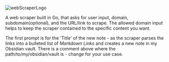 ![webScraperLogo](https://github.com/operator-axel/web-scraper-go/assets/77085081/0a19cac1-6488-44eb-a92f-6438f3cc8fcd)

A web scraper built in Go, that asks for user input, domain, subdomain(optional), and the URL/link to scrape. 
The allowed domain input helps to keep the scraper contained to the specific content you want. 

The first prompt is for the 'Title' of the new note - as the scraper parses the links into a bulleted list of *Markdown Links* 
and creates a new note in my Obsidian vault. There is a comment above where the path/to/my/obsidian/vault is - change for your use case. 

